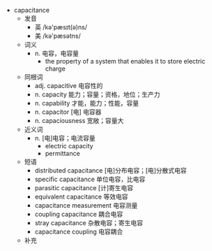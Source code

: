 - capacitance
  - 发音
    - 英 /kə'pæsɪt(ə)ns/
    - 美 /kə'pæsətns/
  - 词义
    - n. 电容，电容量
      - the property of a system that enables it to store electric charge
  - 同根词
    - adj. capacitive 电容性的
    - n. capacity 能力；容量；资格，地位；生产力
    - n. capability 才能，能力；性能，容量
    - n. capacitor [电] 电容器
    - n. capaciousness 宽敞；容量大
  - 近义词
    - n. [电]电容；电流容量
      - electric capacity
      - permittance
  - 短语
    - distributed capacitance [电]分布电容；[电]分散式电容
    - specific capacitance 单位电容，比电容
    - parasitic capacitance [计]寄生电容
    - equivalent capacitance 等效电容
    - capacitance measurement 电容测量
    - coupling capacitance 耦合电容
    - stray capacitance 杂散电容；寄生电容
    - capacitance coupling 电容耦合
  - 补充